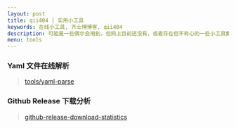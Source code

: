 ```yaml
---
layout: post
title: qii404 | 实用小工具
keywords: 在线小工具, 齐士博博客, qii404
description: 可能是一些偶尔会用到，但网上目前还没有，或者存在但不称心的一些小工具集合，自己实现的，按需自取
menu: tools
---
```


### Yaml 文件在线解析

> [tools/yaml-parse](/tools/yaml-parse)

### Github Release 下载分析

> [github-release-download-statistics](/github-release-statistics/)


<div style="min-height: 500px;">
</div>
